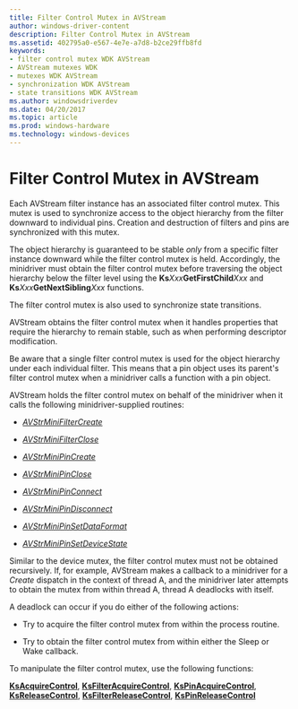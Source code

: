 ```yaml
---
title: Filter Control Mutex in AVStream
author: windows-driver-content
description: Filter Control Mutex in AVStream
ms.assetid: 402795a0-e567-4e7e-a7d8-b2ce29ffb8fd
keywords:
- filter control mutex WDK AVStream
- AVStream mutexes WDK
- mutexes WDK AVStream
- synchronization WDK AVStream
- state transitions WDK AVStream
ms.author: windowsdriverdev
ms.date: 04/20/2017
ms.topic: article
ms.prod: windows-hardware
ms.technology: windows-devices
---
```


# Filter Control Mutex in AVStream





Each AVStream filter instance has an associated filter control mutex. This mutex is used to synchronize access to the object hierarchy from the filter downward to individual pins. Creation and destruction of filters and pins are synchronized with this mutex.

The object hierarchy is guaranteed to be stable *only* from a specific filter instance downward while the filter control mutex is held. Accordingly, the minidriver must obtain the filter control mutex before traversing the object hierarchy below the filter level using the **Ks***Xxx***GetFirstChild***Xxx* and **Ks***Xxx***GetNextSibling***Xxx* functions.

The filter control mutex is also used to synchronize state transitions.

AVStream obtains the filter control mutex when it handles properties that require the hierarchy to remain stable, such as when performing descriptor modification.

Be aware that a single filter control mutex is used for the object hierarchy under each individual filter. This means that a pin object uses its parent's filter control mutex when a minidriver calls a function with a pin object.

AVStream holds the filter control mutex on behalf of the minidriver when it calls the following minidriver-supplied routines:

-   [*AVStrMiniFilterCreate*](https://msdn.microsoft.com/library/windows/hardware/ff556310)

-   [*AVStrMiniFilterClose*](https://msdn.microsoft.com/library/windows/hardware/ff556307)

-   [*AVStrMiniPinCreate*](https://msdn.microsoft.com/library/windows/hardware/ff556334)

-   [*AVStrMiniPinClose*](https://msdn.microsoft.com/library/windows/hardware/ff556329)

-   [*AVStrMiniPinConnect*](https://msdn.microsoft.com/library/windows/hardware/ff556332)

-   [*AVStrMiniPinDisconnect*](https://msdn.microsoft.com/library/windows/hardware/ff556337)

-   [*AVStrMiniPinSetDataFormat*](https://msdn.microsoft.com/library/windows/hardware/ff556355)

-   [*AVStrMiniPinSetDeviceState*](https://msdn.microsoft.com/library/windows/hardware/ff556359)

Similar to the device mutex, the filter control mutex must not be obtained recursively. If, for example, AVStream makes a callback to a minidriver for a *Create* dispatch in the context of thread A, and the minidriver later attempts to obtain the mutex from within thread A, thread A deadlocks with itself.

A deadlock can occur if you do either of the following actions:

-   Try to acquire the filter control mutex from within the process routine.

-   Try to obtain the filter control mutex from within either the Sleep or Wake callback.

To manipulate the filter control mutex, use the following functions:

[**KsAcquireControl**](https://msdn.microsoft.com/library/windows/hardware/ff560908), [**KsFilterAcquireControl**](https://msdn.microsoft.com/library/windows/hardware/ff562523), [**KsPinAcquireControl**](https://msdn.microsoft.com/library/windows/hardware/ff563485), [**KsReleaseControl**](https://msdn.microsoft.com/library/windows/hardware/ff566780), [**KsFilterReleaseControl**](https://msdn.microsoft.com/library/windows/hardware/ff562551), [**KsPinReleaseControl**](https://msdn.microsoft.com/library/windows/hardware/ff563526)

 

 




